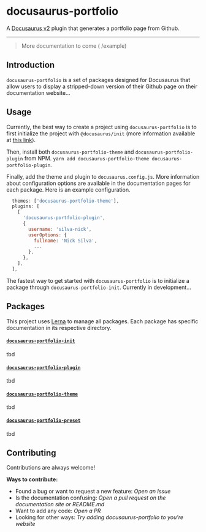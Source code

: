 # docusaurus-portfolio
A [Docusaurus v2](https://github.com/facebook/docusaurus) plugin that generates a portfolio page from Github.
____
> More documentation to come ( /example)

## Introduction
`docusaurus-portfolio` is a set of packages designed for Docusaurus that allow users to display a stripped-down version of their Github page on their documentation website...

## Usage
Currently, the best way to create a project using `docusaurus-portfolio` is to first initialize the project with `@docusaurus/init` (more information available at [this link](https://docusaurus.io/docs/next/installationhttps://docusaurus.io/docs/next/installation)).

Then, install both `docusaurus-portfolio-theme` and `docusaurus-portfolio-plugin` from NPM. `yarn add docusaurus-portfolio-theme docusaurus-portfolio-plugin`.

Finally, add the theme and plugin to `docusaurus.config.js`. More information about configuration options are available in the documentation pages for each package. Here is an example configuration.

```javascript
  themes: ['docusaurus-portfolio-theme'],
  plugins: [
    [
      'docusaurus-portfolio-plugin',
      {
        username: 'silva-nick',
        userOptions: {
          fullname: 'Nick Silva',
          ...
        },
      },
    ],
  ],
```

The fastest way to get started with `docusaurus-portfolio` is to initialize a package through `docusaurus-portfolio-init`. Currently in development...

## Packages
This project uses [Lerna](https://lerna.js.org/) to manage all packages. Each package has specific documentation in its respective directory. 

#### [`docusaurus-portfolio-init`](https://github.com/silva-nick/docusaurus-portfolio/tree/main/packages/docusaurus-portfolio-init)
tbd

#### [`docusaurus-portfolio-plugin`](https://github.com/silva-nick/docusaurus-portfolio/tree/main/packages/docusaurus-portfolio-plugin)
tbd

#### [`docusaurus-portfolio-theme`](https://github.com/silva-nick/docusaurus-portfolio/tree/main/packages/docusaurus-portfolio-theme)
tbd

#### [`docusaurus-portfolio-preset`](https://github.com/silva-nick/docusaurus-portfolio/tree/main/packages/docusaurus-portfolio-preset)
tbd


## Contributing 
Contributions are always welcome!

**Ways to contribute:**
 - Found a bug or want to request a new feature: _Open an Issue_
 - Is the documentation confusing: _Open a pull request on the documentation site or README.md_
 - Want to add any code: _Open a PR_
 - Looking for other ways: _Try adding docusaurus-portfolio to you're website_
